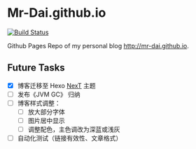 # Mr-Dai.github.io

[![Build Status](https://travis-ci.org/Mr-Dai/Mr-Dai.github.io.svg?branch=source)](https://travis-ci.org/Mr-Dai/Mr-Dai.github.io)

Github Pages Repo of my personal blog <http://mr-dai.github.io>.

## Future Tasks

- [x] 博客迁移至 Hexo [NexT](https://github.com/iissnan/hexo-theme-next) 主题
- [ ] 发布《JVM GC》 归纳
- [ ] 博客样式调整：
  - [ ] 放大部分字体
  - [ ] 图片居中显示
  - [ ] 调整配色，主色调改为深蓝或浅灰
- [ ] 自动化测试（链接有效性、文章格式）
